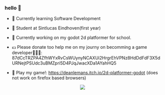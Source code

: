 ### hello 👋

- 🌱 Currently learning Software Development
- 🏫 Student at Sintlucas Eindhoven(first year)
- 🏫 Currently working on my godot 2d platformer for school.

- 💵 Please donate too help me on my journy on becomming a game developer🙏🙏🙏: 87dCcTRZPA4ZfhWYxRvCsWUynyNCAXUi2HrgrEhVPNz8HdDdFdF3X5dURNejtPSUdc3uBMZpri5D4PJqJwacXDa1AYahHQ5
- 👾 Play my game!: https://deanlemans.itch.io/2d-platformer-godot (does not work on firefox based browsers)

<div id="header" align="center">
  <img src="https://media.giphy.com/media/enj50kao8gMfu/giphy.gif"/>
</div>
